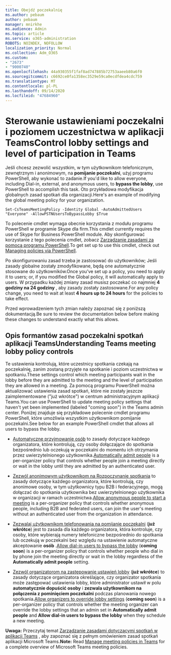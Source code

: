 ```yaml
---
title: Obejdź poczekalnię
ms.author: pebaum
author: pebaum
manager: mnirkhe
ms.audience: Admin
ms.topic: article
ms.service: o365-administration
ROBOTS: NOINDEX, NOFOLLOW
localization_priority: Normal
ms.collection: Adm_O365
ms.custom:
- "2673"
- "9000740"
ms.openlocfilehash: 44a930355f1faf8ad747885b72753aaeeb80a6f0
ms.sourcegitcommit: c6692ce0fa1358ec3529e59ca0ecdfdea4cdc759
ms.translationtype: MT
ms.contentlocale: pl-PL
ms.lasthandoff: 09/14/2020
ms.locfileid: "47684960"
---
```

# <a name="control-lobby-settings-and-level-of-participation-in-teams"></a><span data-ttu-id="28013-102">Sterowanie ustawieniami poczekalni i poziomem uczestnictwa w aplikacji Teams</span><span class="sxs-lookup"><span data-stu-id="28013-102">Control lobby settings and level of participation in Teams</span></span>

<span data-ttu-id="28013-103">Jeśli chcesz zezwolić wszystkim, w tym użytkownikom telefonicznym, zewnętrznym i anonimowym, na **pomijanie poczekalni**, użyj programu PowerShell, aby wykonać to zadanie.</span><span class="sxs-lookup"><span data-stu-id="28013-103">If you'd like to allow everyone, including Dial-in, external, and anonymous users, to **bypass the lobby**, use PowerShell to accomplish this task.</span></span> <span data-ttu-id="28013-104">Oto przykładowa modyfikacja globalnych zasad spotkań dla organizacji.</span><span class="sxs-lookup"><span data-stu-id="28013-104">Here's an example of modifying the global meeting policy for your organization.</span></span>

`Set-CsTeamsMeetingPolicy -Identity Global -AutoAdmittedUsers "Everyone" -AllowPSTNUsersToBypassLobby $True`

<span data-ttu-id="28013-105">To polecenie cmdlet wymaga obecnie korzystania z modułu programu PowerShell w programie Skype dla firm.</span><span class="sxs-lookup"><span data-stu-id="28013-105">This cmdlet currently requires the use of Skype for Business PowerShell module.</span></span> <span data-ttu-id="28013-106">Aby skonfigurować korzystanie z tego polecenia cmdlet, zobacz [Zarządzanie zasadami za pomocą programu PowerShell](https://docs.microsoft.com/microsoftteams/teams-powershell-overview#managing-policies-via-powershell).</span><span class="sxs-lookup"><span data-stu-id="28013-106">To get set up to use this cmdlet, check out [Managing policies via PowerShell](https://docs.microsoft.com/microsoftteams/teams-powershell-overview#managing-policies-via-powershell).</span></span>

<span data-ttu-id="28013-107">Po skonfigurowaniu zasad trzeba je zastosować do użytkowników; Jeśli zasady globalne zostały zmodyfikowane, będą one automatycznie stosowane do użytkowników.</span><span class="sxs-lookup"><span data-stu-id="28013-107">Once you’ve set up a policy, you need to apply it to users; or, if you modified the Global policy, it will automatically apply to users.</span></span> <span data-ttu-id="28013-108">W przypadku każdej zmiany zasad musisz poczekać co najmniej **4 godziny na 24 godziny** , aby zasady zostały zastosowane.</span><span class="sxs-lookup"><span data-stu-id="28013-108">For any policy change, you need to wait at least **4 hours up to 24 hours** for the policies to take effect.</span></span> 

<span data-ttu-id="28013-109">Przed wprowadzeniem tych zmian należy zapoznać się z poniższą dokumentacją.</span><span class="sxs-lookup"><span data-stu-id="28013-109">Be sure to review the documentation below before making these changes to understand exactly what this allows.</span></span>


## <a name="understanding-teams-meeting-lobby-policy-controls"></a><span data-ttu-id="28013-110">Opis formantów zasad poczekalni spotkań aplikacji Teams</span><span class="sxs-lookup"><span data-stu-id="28013-110">Understanding Teams meeting lobby policy controls</span></span>

<span data-ttu-id="28013-111">Te ustawienia kontrolują, które uczestnicy spotkania czekają na poczekalnię, zanim zostaną przyjęte na spotkanie i poziom uczestnictwa w spotkaniu.</span><span class="sxs-lookup"><span data-stu-id="28013-111">These settings control which meeting participants wait in the lobby before they are admitted to the meeting and the level of participation they are allowed in a meeting.</span></span> <span data-ttu-id="28013-112">Za pomocą programu PowerShell można aktualizować ustawienia zasad spotkań, które nie zostały jeszcze zaimplementowane ("już wkrótce") w centrum administracyjnym aplikacji Teams.</span><span class="sxs-lookup"><span data-stu-id="28013-112">You can use PowerShell to update meeting policy settings that haven't yet been implemented (labeled "coming soon") in the Teams admin center.</span></span> <span data-ttu-id="28013-113">Poniżej znajduje się przykładowe polecenie cmdlet programu PowerShell, które umożliwia wszystkim użytkownikom pomijanie poczekalni.</span><span class="sxs-lookup"><span data-stu-id="28013-113">See below for an example PowerShell cmdlet that allows all users to bypass the lobby.</span></span>

- <span data-ttu-id="28013-114">[Automatyczne przyjmowanie osób](https://docs.microsoft.com/microsoftteams/meeting-policies-in-teams#automatically-admit-people) to zasady dotyczące każdego organizatora, które kontrolują, czy osoby dołączające do spotkania bezpośrednio lub oczekują w poczekalni do momentu ich otrzymania przez uwierzytelnionego użytkownika.</span><span class="sxs-lookup"><span data-stu-id="28013-114">[Automatically admit people](https://docs.microsoft.com/microsoftteams/meeting-policies-in-teams#automatically-admit-people) is a per-organizer policy that controls whether people join a meeting directly or wait in the lobby until they are admitted by an authenticated user.</span></span>

- <span data-ttu-id="28013-115">[Zezwól anonimowym użytkownikom na Rozpoczynanie spotkania](https://docs.microsoft.com/microsoftteams/meeting-policies-in-teams#allow-anonymous-people-to-start-a-meeting) to zasady dotyczące każdego organizatora, które kontrolują, czy anonimowe osoby, w tym użytkownicy typu B2B i federacyjnego, mogą dołączać do spotkania użytkownika bez uwierzytelnionego użytkownika w organizacji w ramach uczestnictwa.</span><span class="sxs-lookup"><span data-stu-id="28013-115">[Allow anonymous people to start a meeting](https://docs.microsoft.com/microsoftteams/meeting-policies-in-teams#allow-anonymous-people-to-start-a-meeting) is a per-organizer policy that controls whether anonymous people, including B2B and federated users, can join the user's meeting without an authenticated user from the organization in attendance.</span></span>

- <span data-ttu-id="28013-116">[Zezwalaj użytkownikom telefonowania na pomijanie poczekalni](https://docs.microsoft.com/microsoftteams/meeting-policies-in-teams#allow-dial-in-users-to-bypass-the-lobby-coming-soon) (**już wkrótce**) jest to zasada dla każdego organizatora, która kontroluje, czy osoby, które wybierają numery telefoniczne bezpośrednio do spotkania lub oczekują w poczekalni bez względu na ustawienie automatyczne akceptowanie **osób** .</span><span class="sxs-lookup"><span data-stu-id="28013-116">[Allow dial-in users to bypass the lobby](https://docs.microsoft.com/microsoftteams/meeting-policies-in-teams#allow-dial-in-users-to-bypass-the-lobby-coming-soon) (**coming soon**) is a per-organizer policy that controls whether people who dial in by phone join the meeting directly or wait in the lobby regardless of the **Automatically admit people** setting.</span></span>

- <span data-ttu-id="28013-117">[Zezwól organizatorom na zastępowanie ustawień lobby](https://docs.microsoft.com/microsoftteams/meeting-policies-in-teams#allow-organizers-to-override-lobby-settings-coming-soon) (**już wkrótce**) to zasady dotyczące organizatora określające, czy organizator spotkania może zastępować ustawienia lobby, które administrator ustawił w polu **automatycznie dopuścić osoby** i **zezwala użytkownikom na połączenia z pominięciem poczekalni** podczas planowania nowego spotkania.</span><span class="sxs-lookup"><span data-stu-id="28013-117">[Allow organizers to override lobby settings](https://docs.microsoft.com/microsoftteams/meeting-policies-in-teams#allow-organizers-to-override-lobby-settings-coming-soon) (**coming soon**) is a per-organizer policy that controls whether the meeting organizer can override the lobby settings that an admin set in **Automatically admit people** and **Allow dial-in users to bypass the lobby** when they schedule a new meeting.</span></span>

<span data-ttu-id="28013-118">**Uwaga:** Przeczytaj temat [Zarządzanie zasadami dotyczącymi spotkań w aplikacji Teams](https://docs.microsoft.com/microsoftteams/meeting-policies-in-teams) , aby zapoznać się z pełnym omówieniem zasad spotkań aplikacji Microsoft Teams.</span><span class="sxs-lookup"><span data-stu-id="28013-118">**Note:** Read [Manage meeting policies in Teams](https://docs.microsoft.com/microsoftteams/meeting-policies-in-teams) for a complete overview of Microsoft Teams meeting policies.</span></span>
